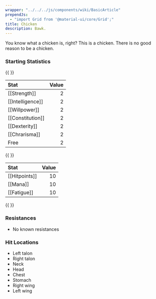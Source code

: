 ```yaml
---
wrapper: "../../../js/components/wiki/BasicArticle"
prependJs: 
  - "import Grid from '@material-ui/core/Grid';"
title: Chicken
description: Bawk.
---
```

You know what a chicken is, right?  This is a chicken.  There is no good reason to be a chicken.  

### Starting Statistics
{{ <Grid container spacing={24}><Grid item> }}

| Stat            | Value |
|:----------------|------:|
|[[Strength]]     |     2 |
|[[Intelligence]] |     2 |
|[[Willpower]]    |     2 |
|[[Constitution]] |     2 |
|[[Dexterity]]    |     2 |
|[[Chrarisma]]    |     2 |
|Free             |     2 |

{{ </Grid><Grid item> }}

| Stat         | Value |
|:-------------|------:|
|[[Hitpoints]] |    10 |
|[[Mana]]      |    10 |
|[[Fatigue]]   |    10 |

{{ </Grid></Grid> }}

### Resistances

* No known resistances    

### Hit Locations
* Left talon
* Right talon
* Neck
* Head
* Chest
* Stomach
* Right wing
* Left wing
